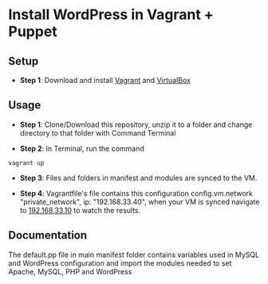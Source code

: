 
# Install WordPress in Vagrant + Puppet
## Setup
* **Step 1**: Download and install [Vagrant](https://www.vagrantup.com/downloads.html) and [VirtualBox](https://www.virtualbox.org/wiki/Downloads)

## Usage
* **Step 1**: Clone/Download this repository, unzip it to a folder and change directory to that folder with Command Terminal

* **Step 2**: In Terminal, run the command
```
vagrant up 
```
* **Step 3**: Files and folders in manifest and modules are synced to the VM. 

* **Step 4**: Vagrantfile's file contains this configuration config.vm.network "private_network", ip: "192.168.33.40", when your VM is synced navigate to [192.168.33.10](http:192.168.33.10) to watch the results. 

## Documentation

The default.pp file in main manifest folder contains variables used in MySQL and WordPress configuration and import the modules needed to set Apache, MySQL, PHP and WordPress

